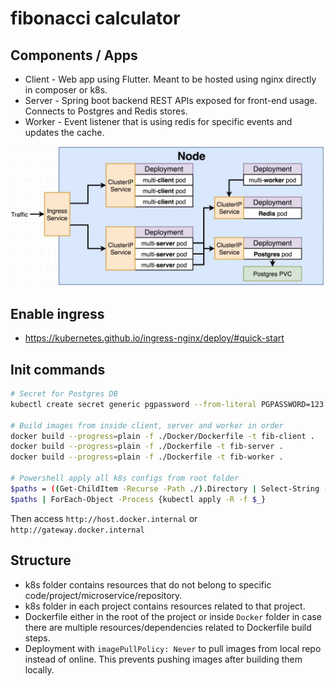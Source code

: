 # fibonacci calculator

## Components / Apps

- Client - Web app using Flutter. Meant to be hosted using nginx directly in composer or k8s.
- Server - Spring boot backend REST APIs exposed for front-end usage. Connects to Postgres and Redis stores.
- Worker - Event listener that is using redis for specific events and updates the cache.

![Architecture](arch.jpg "Architecture")

## Enable ingress

- https://kubernetes.github.io/ingress-nginx/deploy/#quick-start

## Init commands

```sh
# Secret for Postgres DB
kubectl create secret generic pgpassword --from-literal PGPASSWORD=123

# Build images from inside client, server and worker in order
docker build --progress=plain -f ./Docker/Dockerfile -t fib-client .
docker build --progress=plain -f ./Dockerfile -t fib-server .
docker build --progress=plain -f ./Dockerfile -t fib-worker . 

# Powershell apply all k8s configs from root folder
$paths = ((Get-ChildItem -Recurse -Path ./).Directory | Select-String -Pattern ".*k8s.*") | Select-Object -Unique
$paths | ForEach-Object -Process {kubectl apply -R -f $_}
```

Then access `http://host.docker.internal` or `http://gateway.docker.internal`

## Structure

- k8s folder contains resources that do not belong to specific code/project/microservice/repository.
- k8s folder in each project contains resources related to that project.
- Dockerfile either in the root of the project or inside `Docker` folder in case there are multiple resources/dependencies related to Dockerfile build steps.
- Deployment with `imagePullPolicy: Never` to pull images from local repo instead of online. This prevents pushing images after building them locally.